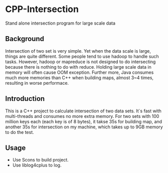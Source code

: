 # CPP-Intersection
Stand alone intersection program for large scale data

## Background
Intersection of two set is very simple. Yet when the data scale is large, things are quite different. Some people tend to use hadoop to handle such tasks. However, hadoop or mapreduce is not designed to do intersecting because there is nothing to do with reduce. Holding large scale data in memory will often cause OOM exception. Further more, Java consumes much more memories than C++ when building maps, almost 3~4 times, resulting in worse performace.

## Introduction
This is a C++ project to calculate intersection of two data sets. It`s fast with multi-threads and consumes no more extra memory. For two sets with 100 million keys each (each key is of 8 bytes), it takse 35s for building map, and another 35s for intersection on my machine, which takes up to 9GB memory to do the test.


## Usage
- Use Scons to build project.
- Use liblog4cplus to log.
